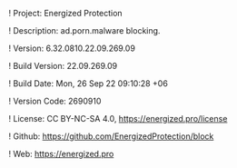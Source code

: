 ! Project: Energized Protection

! Description: ad.porn.malware blocking.

! Version: 6.32.0810.22.09.269.09

! Build Version: 22.09.269.09

! Build Date: Mon, 26 Sep 22 09:10:28 +06

! Version Code: 2690910

! License: CC BY-NC-SA 4.0, https://energized.pro/license

! Github: https://github.com/EnergizedProtection/block

! Web: https://energized.pro
